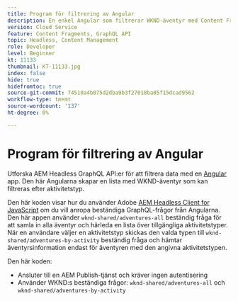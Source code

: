 ```yaml
---
title: Program för filtrering av Angular
description: En enkel Angular som filtrerar WKND-äventyr med Content Fragments.
version: Cloud Service
feature: Content Fragments, GraphQL API
topic: Headless, Content Management
role: Developer
level: Beginner
kt: 11133
thumbnail: KT-11133.jpg
index: false
hide: true
hidefromtoc: true
source-git-commit: 74510a4b075d2dba9b3f27018ba05f15dcad9562
workflow-type: tm+mt
source-wordcount: '137'
ht-degree: 0%

---
```



# Program för filtrering av Angular

Utforska AEM Headless GraphQL API:er för att filtrera data med en [Angular](https://angular.io/) app. Den här Angularna skapar en lista med WKND-äventyr som kan filtreras efter aktivitetstyp.

Den här koden visar hur du använder Adobe [AEM Headless Client for JavaScript](https://github.com/adobe/aem-headless-client-js/blob/main/api-reference.md) om du vill anropa beständiga GraphQL-frågor från Angularna. Den här appen använder `wknd-shared/adventures-all` beständig fråga för att samla in alla äventyr och härleda en lista över tillgängliga aktivitetstyper. När en användare väljer en aktivitetstyp skickas den valda typen till `wknd-shared/adventures-by-activity` beständig fråga och hämtar äventyrsinformation endast för äventyren med den angivna aktivitetstypen.

Den här koden:

+ Ansluter till en AEM Publish-tjänst och kräver ingen autentisering
+ Använder WKND:s beständiga frågor: `wknd-shared/adventures-all` och `wknd-shared/adventures-by-activity`
